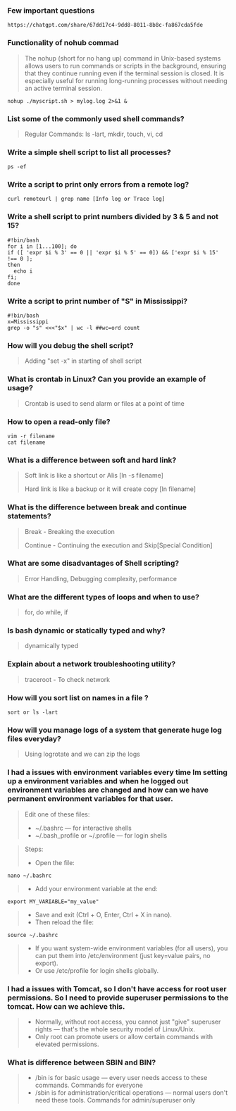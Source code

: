 ### Few important questions
```
https://chatgpt.com/share/67dd17c4-9dd8-8011-8b8c-fa867cda5fde
```

### Functionality of nohub commad
> The nohup (short for no hang up) command in Unix-based systems allows users to run commands or scripts in the background, ensuring that they continue running even if the terminal session is closed. It is especially useful for running long-running processes without needing an active terminal session.
```
nohup ./myscript.sh > mylog.log 2>&1 &
```

### List some of the commonly used shell commands? 
>Regular Commands: ls -lart, mkdir, touch, vi, cd

### Write a simple shell script to list all processes?
```
ps -ef
```

### Write a script to print only errors from a remote log?
```
curl remoteurl | grep name [Info log or Trace log]
```

### Write a shell script to print numbers divided by 3 & 5 and not 15?
```
#!bin/bash
for i in [1...100]; do
if ([ 'expr $i % 3' == 0 || 'expr $i % 5' == 0]) && ['expr $i % 15' !== 0 ];
then
  echo i
fi;
done
```

### Write a script to print number of "S" in Mississippi?
```
#!bin/bash
x=Mississippi
grep -o "s" <<<"$x" | wc -l ##wc=ord count
```

### How will you debug the shell script?
>Adding "set -x" in starting of shell script

### What is crontab in Linux? Can you provide an example of usage?
>Crontab is used to send alarm or files at a point of time

### How to open a read-only file?
```
vim -r filename 
cat filename
```
### What is a difference between soft and hard link?
>Soft link is like a shortcut or Alis [ln -s filename]
>
>Hard link is like a backup or it will create copy [ln filename]

### What is the difference between break and continue statements?
>Break - Breaking the execution
>
>Continue - Continuing the execution and Skip[Special Condition]

### What are some disadvantages of Shell scripting?
>Error Handling, Debugging complexity, performance

### What are the different types of loops and when to use?
>for, do while, if

### Is bash dynamic or statically typed and why?
>dynamically typed

### Explain about a network troubleshooting utility?
>traceroot - To check network

### How will you sort list on names in a file ?
```
sort or ls -lart
```

### How will you manage logs of a system that generate huge log files everyday?
> Using logrotate and we can zip the logs

### I had a issues with environment variables every time Im setting up a environment variables and when he logged out environment variables are changed and how can we have permanent environment variables for that user. 
> Edit one of these files:
> - ~/.bashrc — for interactive shells
> - ~/.bash_profile or ~/.profile — for login shells

>Steps:
> - Open the file:
```
nano ~/.bashrc
```
> - Add your environment variable at the end:
```
export MY_VARIABLE="my_value"

```
> - Save and exit (Ctrl + O, Enter, Ctrl + X in nano).
> - Then reload the file:
```
source ~/.bashrc
```
>- If you want system-wide environment variables (for all users), you can put them into /etc/environment (just key=value pairs, no export).
>- Or use /etc/profile for login shells globally.

### I had a issues with Tomcat, so I don't have access for root user permissions. So I need to provide superuser permissions to the tomcat. How can we achieve this.
> - Normally, without root access, you cannot just "give" superuser rights — that's the whole security model of Linux/Unix.
> - Only root can promote users or allow certain commands with elevated permissions.

### What is difference between SBIN and BIN?
> - /bin is for basic usage — every user needs access to these commands. Commands for everyone
> - /sbin is for administration/critical operations — normal users don't need these tools. Commands for admin/superuser only